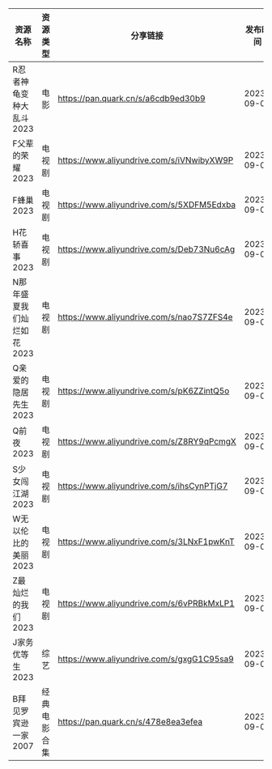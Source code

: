 | 资源名称            | 资源类型   | 分享链接                                      | 发布时间       |
| --------------- | ------ | ----------------------------------------- | ---------- |
| R忍者神龟变种大乱斗2023  | 电影     | https://pan.quark.cn/s/a6cdb9ed30b9       | 2023-09-01 |
| F父辈的荣耀2023      | 电视剧    | https://www.aliyundrive.com/s/iVNwibyXW9P | 2023-09-01 |
| F蜂巢2023         | 电视剧    | https://www.aliyundrive.com/s/5XDFM5Edxba | 2023-09-01 |
| H花轿喜事2023       | 电视剧    | https://www.aliyundrive.com/s/Deb73Nu6cAg | 2023-09-01 |
| N那年盛夏我们灿烂如花2023 | 电视剧    | https://www.aliyundrive.com/s/nao7S7ZFS4e | 2023-09-01 |
| Q亲爱的隐居先生2023    | 电视剧    | https://www.aliyundrive.com/s/pK6ZZintQ5o | 2023-09-01 |
| Q前夜2023         | 电视剧    | https://www.aliyundrive.com/s/Z8RY9qPcmgX | 2023-09-01 |
| S少女闯江湖2023      | 电视剧    | https://www.aliyundrive.com/s/ihsCynPTjG7 | 2023-09-01 |
| W无以伦比的美丽2023    | 电视剧    | https://www.aliyundrive.com/s/3LNxF1pwKnT | 2023-09-01 |
| Z最灿烂的我们2023     | 电视剧    | https://www.aliyundrive.com/s/6vPRBkMxLP1 | 2023-09-01 |
| J家务优等生2023      | 综艺     | https://www.aliyundrive.com/s/gxgG1C95sa9 | 2023-09-01 |
| B拜见罗宾逊一家2007    | 经典电影合集 | https://pan.quark.cn/s/478e8ea3efea       | 2023-09-01 |
